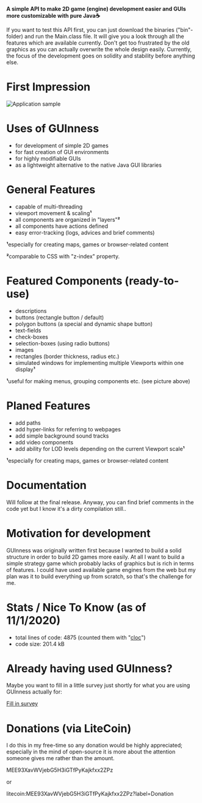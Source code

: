 **A simple API to make 2D game (engine) development easier and GUIs more customizable with pure Java☕️**


If you want to test this API first, you can just download the binaries ("bin"-folder) and run the Main.class file.
It will give you a look through all the features which are available currently.
Don't get too frustrated by the old graphics as you can actually overwrite the whole design easily.
Currently, the focus of the development goes on solidity and stability before anything else.


# First Impression
![Application sample](https://i.ibb.co/pfdXF2L/Preview.png)


# Uses of GUInness
- for development of simple 2D games
- for fast creation of GUI environments
- for highly modifiable GUIs
- as a lightweight alternative to the native Java GUI libraries


# General Features
- capable of multi-threading
- viewport movement & scaling**¹**
- all components are organized in "layers"**²**
- all components have actions defined
- easy error-tracking (logs, advices and brief comments)

**¹**especially for creating maps, games or browser-related content

**²**comparable to CSS with "z-index" property.


# Featured Components (ready-to-use)
- descriptions
- buttons (rectangle button / default)
- polygon buttons (a special and dynamic shape button)
- text-fields
- check-boxes
- selection-boxes (using radio buttons)
- images
- rectangles (border thickness, radius etc.)
- simulated windows for implementing multiple Viewports within one display**¹**

**¹**useful for making menus, grouping components etc. (see picture above)


# Planed Features
- add paths
- add hyper-links for referring to webpages
- add simple background sound tracks
- add video components
- add ability for LOD levels depending on the current Viewport scale**¹**

**¹**especially for creating maps, games or browser-related content


# Documentation
Will follow at the final release.
Anyway, you can find brief comments in the code yet but I know it's a dirty compilation still..


# Motivation for development
GUInness was originally written first because I wanted to build a solid structure in order
to build 2D games more easily.
At all I want to build a simple strategy game which probably lacks of graphics but is rich in terms of features.
I could have used available game engines from the web but my plan was it to build everything up from scratch,
so that's the challenge for me.


# Stats / Nice To Know (as of 11/1/2020)
- total lines of code: 4875 (counted them with "[cloc](https://github.com/AlDanial/cloc)")
- code size: 201.4 kB


# Already having used GUInness?
Maybe you want to fill in a little survey just shortly for what you are using GUInness actually for:

[Fill in survey](https://xoyondo.com/ap/kH4TWzyf1bJVah4)


# Donations (via LiteCoin)
I do this in my free-time so any donation would be highly appreciated;
especially in the mind of open-source it is more about the attention someone gives me rather than the amount.

MEE93XavWVjebG5H3iGTfPyKajkfxx2ZPz

or

litecoin:MEE93XavWVjebG5H3iGTfPyKajkfxx2ZPz?label=Donation